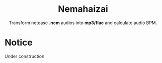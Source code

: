 <h1 align="center">Nemahaizai</h1>

<p align="center">
  Transform netease <b>.ncm</b> audios into <b>mp3/flac</b> and calculate audio BPM.
</p>

# Notice
Under construction.